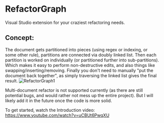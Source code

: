 
# RefactorGraph

Visual Studio extension for your craziest refactoring needs.  

## Concept:  

The document gets partitioned into pieces (using regex or indexing, or some other rule), partitions are connected via doubly linked list.
Then each partition is worked on individually (or partitioned further into sub-partitions). Which makes it easy to perform non-destructive edits, and also things like swapping/inserting/removing.
Finally you don't need to manually "put the document back together", as simply traversing the linked list gives the final result.
![RefactorGraph1](https://user-images.githubusercontent.com/49317353/175238323-a6287e3a-1afe-4d93-87ee-de55f2479cbb.png)

Multi-document refactor is not supported currently (as there are still potential bugs, and would rather not mess up the entire project). But I will likely add it in the future once the code is more solid.

To get started, watch the Introduction video: https://www.youtube.com/watch?v=uCBUt6PwqXU
